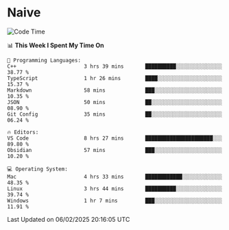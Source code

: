 # Naive
<!-- ## 日拱一卒，功不唐捐 -->
<!-- [![GitHub Streak](https://streak-stats.demolab.com/?user=XiaoXKKK)](https://git.io/streak-stats) -->
<!--START_SECTION:waka-->
![Code Time](http://img.shields.io/badge/Code%20Time-241%20hrs%2029%20mins-blue)

📊 **This Week I Spent My Time On** 

```text
💬 Programming Languages: 
C++                      3 hrs 39 mins       ██████████░░░░░░░░░░░░░░░   38.77 % 
TypeScript               1 hr 26 mins        ████░░░░░░░░░░░░░░░░░░░░░   15.37 % 
Markdown                 58 mins             ███░░░░░░░░░░░░░░░░░░░░░░   10.35 % 
JSON                     50 mins             ██░░░░░░░░░░░░░░░░░░░░░░░   08.90 % 
Git Config               35 mins             ██░░░░░░░░░░░░░░░░░░░░░░░   06.24 % 

🔥 Editors: 
VS Code                  8 hrs 27 mins       ██████████████████████░░░   89.80 % 
Obsidian                 57 mins             ███░░░░░░░░░░░░░░░░░░░░░░   10.20 % 

💻 Operating System: 
Mac                      4 hrs 33 mins       ████████████░░░░░░░░░░░░░   48.35 % 
Linux                    3 hrs 44 mins       ██████████░░░░░░░░░░░░░░░   39.74 % 
Windows                  1 hr 7 mins         ███░░░░░░░░░░░░░░░░░░░░░░   11.91 % 
```


 Last Updated on 06/02/2025 20:16:05 UTC
<!--END_SECTION:waka-->

